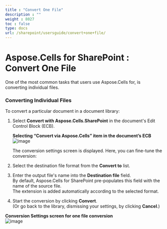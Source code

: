```yaml
---
title : "Convert One File" 
description : "" 
weight : 8027 
toc : false
type: docs
url: /sharepoint/usersguide/convert+one+file/
---
```


# Aspose.Cells for SharePoint : Convert One File


One of the most common tasks that users use Aspose.Cells for, is converting individual files.

### Converting Individual Files

To convert a particular document in a document library:

1.  Select **Convert with Aspose.Cells.SharePoint** in the document's Edit Control Block (ECB).  
      
    **Selecting “Convert via Aspose.Cells” item in the document’s ECB**  
    ![image](https://docs2.aspose.com/cells/sharepoint/attachments/6357006/6488114.png)  
      
    The conversion settings screen is displayed. Here, you can fine-tune the conversion:
2.  Select the destination file format from the **Convert to** list.
3.  Enter the output file's name into the **Destination file** field.  
    By default, Aspose.Cells for SharePoint pre-populates this field with the name of the source file.  
    The extension is added automatically according to the selected format.
4.  Start the conversion by clicking **Convert**.  
    (Or go back to the library, dismissing your settings, by clicking **Cancel**.)

**Conversion Settings screen for one file conversion**  
![image](https://docs2.aspose.com/cells/sharepoint/attachments/6357006/6488117.png)

